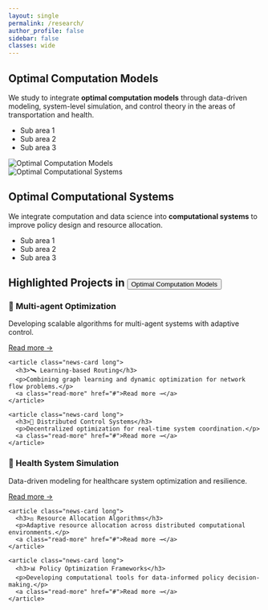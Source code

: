 ```yaml
---
layout: single
permalink: /research/
author_profile: false
sidebar: false
classes: wide
---
```


<!-- ========== 研究方向 1：左文右图 ========== -->
<div class="research-hero">
  <div class="research-content">
    <div class="research-text">
      <h2>Optimal Computation Models</h2>
      <p>
        We study to integrate <strong>optimal computation models</strong> through data-driven modeling,
        system-level simulation, and control theory in the areas of transportation and health.
      </p>
      <ul>
        <li>Sub area 1</li>
        <li>Sub area 2</li>
        <li>Sub area 3</li>
      </ul>
    </div>
    <div class="research-image">
      <img src="{{ '/assets/images/lab1.png' | relative_url }}" alt="Optimal Computation Models">
    </div>
  </div>
</div>

<!-- ========== 研究方向 2：左图右文 ========== -->
<div class="research-hero alt">
  <div class="research-content reverse">
    <div class="research-image">
      <img src="{{ '/assets/images/lab1.png' | relative_url }}" alt="Optimal Computational Systems">
    </div>
    <div class="research-text">
      <h2>Optimal Computational Systems</h2>
      <p>
        We integrate computation and data science into
        <strong>computational systems</strong> to improve 
        policy design and resource allocation.
      </p>
      <ul>
        <li>Sub area 1</li>
        <li>Sub area 2</li>
        <li>Sub area 3</li>
      </ul>
    </div>
  </div>
</div>

<!-- ========== 项目部分保持不变 ========== -->
<div class="projects-section">
  <h2>
    Highlighted Projects in 
    <button id="toggleProjectBtn" class="switch-btn" data-current="models">
      Optimal Computation Models
    </button>
  </h2>

  <div class="project-grid show" id="models">
    <article class="news-card long">
      <h3>🚗 Multi-agent Optimization</h3>
      <p>Developing scalable algorithms for multi-agent systems with adaptive control.</p>
      <a class="read-more" href="#">Read more →</a>
    </article>

    <article class="news-card long">
      <h3>🛰️ Learning-based Routing</h3>
      <p>Combining graph learning and dynamic optimization for network flow problems.</p>
      <a class="read-more" href="#">Read more →</a>
    </article>

    <article class="news-card long">
      <h3>🚦 Distributed Control Systems</h3>
      <p>Decentralized optimization for real-time system coordination.</p>
      <a class="read-more" href="#">Read more →</a>
    </article>
  </div>

  <div class="project-grid" id="systems">
    <article class="news-card long">
      <h3>🧬 Health System Simulation</h3>
      <p>Data-driven modeling for healthcare system optimization and resilience.</p>
      <a class="read-more" href="#">Read more →</a>
    </article>

    <article class="news-card long">
      <h3>⚖️ Resource Allocation Algorithms</h3>
      <p>Adaptive resource allocation across distributed computational environments.</p>
      <a class="read-more" href="#">Read more →</a>
    </article>

    <article class="news-card long">
      <h3>📊 Policy Optimization Frameworks</h3>
      <p>Developing computational tools for data-informed policy decision-making.</p>
      <a class="read-more" href="#">Read more →</a>
    </article>
  </div>
</div>

<script>
  const btn = document.getElementById('toggleProjectBtn');
  const grids = {
    models: document.getElementById('models'),
    systems: document.getElementById('systems'),
  };

  btn.addEventListener('mouseenter', () => {
    const next = btn.dataset.current === 'models'
      ? 'Optimal Computational Systems'
      : 'Optimal Computation Models';
    btn.innerText = `switch to ${next}`;
  });

  btn.addEventListener('mouseleave', () => {
    btn.innerText = btn.dataset.current === 'models'
      ? 'Optimal Computation Models'
      : 'Optimal Computational Systems';
  });

  btn.addEventListener('click', () => {
    const current = btn.dataset.current;
    const next = current === 'models' ? 'systems' : 'models';

    btn.dataset.current = next;
    btn.innerText = next === 'models'
      ? 'Optimal Computation Models'
      : 'Optimal Computational Systems';

    Object.values(grids).forEach(g => g.classList.remove('show'));
    grids[next].classList.add('show');
  });
</script>
